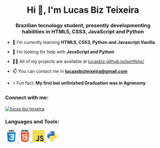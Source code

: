 <h1 align="center">Hi 👋, I'm Lucas Biz Teixeira</h1>
<h3 align="center">Brazilian tecnology student, presently developmenting habilities in HTML5, CSS3, JavaScript and Python</h3>

- 🌱 I’m currently learning **HTML5, CSS3, Python and Javascript Vanilla**

- 🤝 I’m looking for help with **JavaScript and Python**

- 👨‍💻 All of my projects are available at [lucasbiz.github.io/portfolio/](lucasbiz.github.io/portfolio/)

- 📫 You can contact me in **lucaasbizteixeira@gmail.com**

- ⚡ Fun fact: **My first but unfinished Graduation was in Agronomy**

<h3 align="left">Connect with me:</h3>
<p align="left">
<a href="https://linkedin.com/in/lucas biz teixeira" target="blank"><img align="center" src="https://raw.githubusercontent.com/rahuldkjain/github-profile-readme-generator/master/src/images/icons/Social/linked-in-alt.svg" alt="lucas biz teixeira" height="30" width="40" /></a>
</p>

<h3 align="left">Languages and Tools:</h3>
<p align="left"> <a href="https://www.w3schools.com/css/" target="_blank" rel="noreferrer"> <img src="https://raw.githubusercontent.com/devicons/devicon/master/icons/css3/css3-original-wordmark.svg" alt="css3" width="40" height="40"/> </a> <a href="https://www.w3.org/html/" target="_blank" rel="noreferrer"> <img src="https://raw.githubusercontent.com/devicons/devicon/master/icons/html5/html5-original-wordmark.svg" alt="html5" width="40" height="40"/> </a> <a href="https://developer.mozilla.org/en-US/docs/Web/JavaScript" target="_blank" rel="noreferrer"> <img src="https://raw.githubusercontent.com/devicons/devicon/master/icons/javascript/javascript-original.svg" alt="javascript" width="40" height="40"/> </a> <a href="https://www.python.org" target="_blank" rel="noreferrer"> <img src="https://raw.githubusercontent.com/devicons/devicon/master/icons/python/python-original.svg" alt="python" width="40" height="40"/> </a> </p>
